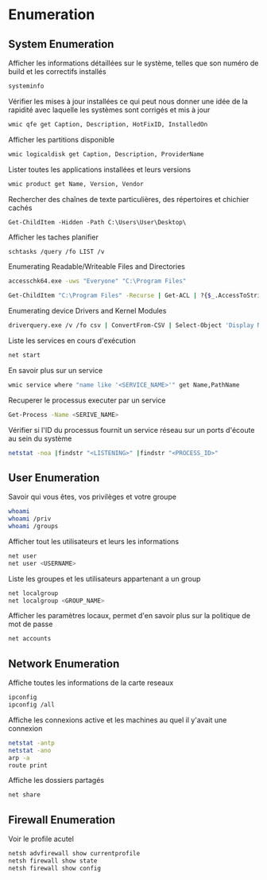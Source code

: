 # Enumeration

## System Enumeration

Afficher les informations détaillées sur le système, telles que son numéro de build et les correctifs installés

```sh
systeminfo
```

Vérifier les mises à jour installées ce qui peut nous donner une idée de la rapidité avec laquelle les systèmes sont corrigés et mis à jour

```sh
wmic qfe get Caption, Description, HotFixID, InstalledOn
```

Afficher les partitions disponible

```sh
wmic logicaldisk get Caption, Description, ProviderName
```

Lister toutes les applications installées et leurs versions

```sh
wmic product get Name, Version, Vendor
```

Rechercher des chaînes de texte particulières, des répertoires et chichier cachés

```SH
Get-ChildItem -Hidden -Path C:\Users\User\Desktop\
```

Afficher les taches planifier

```sh
schtasks /query /fo LIST /v
```

Enumerating Readable/Writeable Files and Directories

```sh
accesschk64.exe -uws "Everyone" "C:\Program Files"
```

```sh
Get-ChildItem "C:\Program Files" -Recurse | Get-ACL | ?{$_.AccessToString -match "Everyone\sAllow\s\sModify"}
```

Enumerating device Drivers and Kernel Modules

```sh
driverquery.exe /v /fo csv | ConvertFrom-CSV | Select-Object 'Display Name', 'Start Mode', Path
```

Liste les services en cours d'exécution

```sh
net start
```

En savoir plus sur un service 

```sh
wmic service where "name like '<SERVICE_NAME>'" get Name,PathName
```

Recuperer le processus executer par un service 

```sh
Get-Process -Name <SERIVE_NAME>
```

Vérifier si l'ID du processus fournit un service réseau sur un ports d'écoute au sein du système 

```sh
netstat -noa |findstr "<LISTENING>" |findstr "<PROCESS_ID>"
```

## User Enumeration

Savoir qui vous êtes, vos privilèges et votre groupe

```sh
whoami
whoami /priv
whoami /groups
```

Afficher tout les utilisateurs et leurs les informations

```sh
net user
net user <USERNAME>
```

Liste les groupes et les utilisateurs appartenant a un group 

```sh
net localgroup
net localgroup <GROUP_NAME>
```

Afficher les paramètres locaux, permet d'en savoir plus sur la politique de mot de passe 

```sh
net accounts
```

## Network Enumeration

Affiche toutes les informations de la carte reseaux

```sh
ipconfig
ipconfig /all
```

Affiche les connexions active et les machines au quel il y'avait une connexion 

```sh
netstat -antp
netstat -ano
arp -a
route print
```

Affiche les dossiers partagés

```sh
net share
```

## Firewall Enumeration

Voir le profile acutel

```sh
netsh advfirewall show currentprofile
netsh firewall show state
netsh firewall show config
```